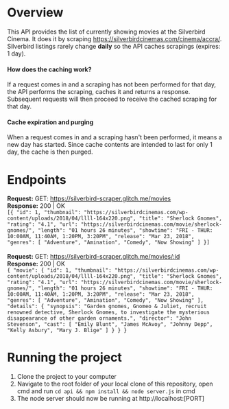 # Overview

This API provides the list of currently showing movies at the Silverbird Cinema. It does it by scraping https://silverbirdcinemas.com/cinema/accra/. Silverbird listings rarely change <strong>daily</strong> so the API caches scrapings (expires: 1 day).

#### How does the caching work?

If a request comes in and a scraping has not been performed for that day, the API performs the scraping, caches it and returns a response. Subsequent requests will then proceed to receive the cached scraping for that day.

#### Cache expiration and purging

When a request comes in and a scraping hasn't been performed, it means a new day has started. Since cache contents are intended to last for only 1 day, the cache is then purged.

# Endpoints

<strong>Request:</strong> GET: https://silverbird-scraper.glitch.me/movies <br>
<strong>Response:</strong> 200 | OK<br> `[{ "id": 1, "thumbnail": "https://silverbirdcinemas.com/wp-content/uploads/2018/04/llll-164x220.png", "title": "Sherlock Gnomes", "rating": "4.1", "url": "https://silverbirdcinemas.com/movie/sherlock-gnomes/", "length": "01 hours 26 minutes", "showtime": "FRI - THUR: 10:00AM, 11:40AM, 1:20PM, 3:20PM", "release": "Mar 23, 2018", "genres": [ "Adventure", "Amination", "Comedy", "Now Showing" ] }]`
<br><br>
<strong>Request:</strong> GET: https://silverbird-scraper.glitch.me/movies/:id <br>
<strong>Response:</strong> 200 | OK<br> `{ "movie": { "id": 1, "thumbnail": "https://silverbirdcinemas.com/wp-content/uploads/2018/04/llll-164x220.png", "title": "Sherlock Gnomes", "rating": "4.1", "url": "https://silverbirdcinemas.com/movie/sherlock-gnomes/", "length": "01 hours 26 minutes", "showtime": "FRI - THUR: 10:00AM, 11:40AM, 1:20PM, 3:20PM", "release": "Mar 23, 2018", "genres": [ "Adventure", "Amination", "Comedy", "Now Showing" ], "details": { "synopsis": "Garden gnomes, Gnomeo & Juliet, recruit renowned detective, Sherlock Gnomes, to investigate the mysterious disappearance of other garden ornaments.", "director": "John Stevenson", "cast": [ "Emily Blunt", "James McAvoy", "Johnny Depp", "Kelly Asbury", "Mary J. Blige" ] } } }`

# Running the project

1.  Clone the project to your computer
2.  Navigate to the root folder of your local clone of this repository, open cmd and run `cd api && npm install && node server.js` in cmd
3.  The node server should now be running at http://localhost:[PORT]
